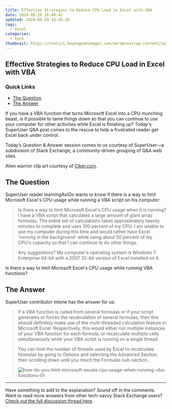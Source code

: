 ```yaml
---
title: Effective Strategies to Reduce CPU Load in Excel with VBA
date: 2024-08-26 16:40:42
updated: 2024-08-29 10:56:26
tags:
  - excel
categories:
  - tech
thumbnail: https://static1.howtogeekimages.com/wordpress/wp-content/uploads/2016/01/how-do-you-limit-microsoft-excels-cpu-usage-when-running-vba-functions-00.jpg
---
```


## Effective Strategies to Reduce CPU Load in Excel with VBA

### Quick Links

* [The Question](https://facebook-video-footage.techidaily.com/updated-in-2024-channel-success-strategy-standard-studio-or-beta-edge/)
* [The Answer](https://desktop-recording.techidaily.com/new-innovative-ways-to-record-without-background-sounds-for-2024/)

 If you have a VBA function that turns Microsoft Excel into a CPU munching beast, is it possible to tame things down so that you can continue to use your computer for other activities while Excel is finishing up? Today's SuperUser Q&A post comes to the rescue to help a frustrated reader get Excel back under control.

 Today’s Question & Answer session comes to us courtesy of SuperUser—a subdivision of Stack Exchange, a community-driven grouping of Q&A web sites.

 Alien warrior clip art courtesy of [Clker.com](http://www.clker.com/clipart-alien-warrior.html).

##  The Question

 SuperUser reader learningAsIGo wants to know if there is a way to limit Microsoft Excel's CPU usage while running a VBA script on his computer:

> Is there a way to limit Microsoft Excel's CPU usage when it is running? I have a VBA script that calculates a large amount of giant array formulas. The entire set of calculations takes approximately twenty minutes to complete and uses 100 percent of my CPU. I am unable to use my computer during this time and would rather have Excel 'running in the background' while using about 50 percent of my CPU's capacity so that I can continue to do other things.
> 
> Any suggestions? My computer's operating system is Windows 7 Enterprise 64-bit with a 2007 32-bit version of Excel installed on it.

 Is there a way to limit Microsoft Excel's CPU usage while running VBA functions?

##  The Answer

 SuperUser contributor mtone has the answer for us:

> If a VBA function is called from several formulas or if your script generates or forces the recalculation of several formulas, then this should definitely make use of the multi-threaded calculation feature in Microsoft Excel. Respectively, this would either run multiple instances of your VBA function for each formula, or recalculate multiple cells simultaneously while your VBA script is running on a single thread.
> 
> You can limit the number of threads used by Excel to recalculate formulas by going to Options and selecting the Advanced Section, then scrolling down until you reach the Formulas sub-section.
> 
> ![how-do-you-limit-microsoft-excels-cpu-usage-when-running-vba-functions-01](https://static1.howtogeekimages.com/wordpress/wp-content/uploads/2016/01/how-do-you-limit-microsoft-excels-cpu-usage-when-running-vba-functions-01.jpg) 

---

 Have something to add to the explanation? Sound off in the comments. Want to read more answers from other tech-savvy Stack Exchange users? [Check out the full discussion thread here](http://superuser.com/questions/1025428/limit-excel-cpu-usage).

<ins class="adsbygoogle"
     style="display:block"
     data-ad-format="autorelaxed"
     data-ad-client="ca-pub-7571918770474297"
     data-ad-slot="1223367746"></ins>



<ins class="adsbygoogle"
     style="display:block"
     data-ad-client="ca-pub-7571918770474297"
     data-ad-slot="8358498916"
     data-ad-format="auto"
     data-full-width-responsive="true"></ins>
